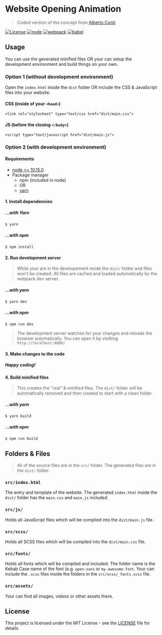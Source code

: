 # Website Opening Animation
> Coded version of the concept from [Alberto Conti](https://dribbble.com/shots/4822277-NYC).

[![License](http://img.shields.io/:license-mit-blue.svg?style=flat-square)](http://badges.mit-license.org) [![node](https://img.shields.io/badge/node-%3E%3D%2010.15.0-brightgreen.svg?style=flat-square)](https://nodejs.org/en) [![webpack](https://img.shields.io/badge/webpack-%3E%3D%204.28.2-blue.svg?style=flat-square)](https://webpack.js.org/) [![babel](https://img.shields.io/badge/babel-%3E%3D%207.2.2-yellow.svg?style=flat-square)](https://babeljs.io/)

## Usage
You can use the generated minified files OR your can setup the development environment and build things on your own.

### Option 1 (without development environment)
Open the `index.html` inside the `dist` folder OR include the CSS & JavaScript files into your website.

#### CSS (inside of your `<head>`)
`<link rel="stylesheet" type="text/css href="dist/main.css">`

#### JS (before the closing `</body>`)
`<script type="text/javascript href="dist/main.js">`


### Option 2 (with development environment)
#### Requirements
- [node >= 10.15.0](https://nodejs.org/en/)
- Package manager
  - npm (included in node)
  - OR
  - [yarn](https://yarnpkg.com/en/)

#### 1. Install dependencies
##### ...with Yarn
```shell
$ yarn
```
##### ...with npm
```shell
$ npm install
```

#### 2. Run development server
> While your are in the developement mode the `dist/` folder and files won't be created. All files are cached and loaded automatically by the webpack dev server.
##### ...with yarn
```shell
$ yarn dev
```
##### ...with npm
```shell
$ npm run dev
```

> The development server watches for your changes and reloads the browser automatically. 
> You can open it by visitting `http://localhost:8000/`

#### 3. Make changes to the code
##### Happy coding!

#### 4. Build minified files
> This creates the "real" & minified files.
> The `dist/` folder will be automatically removed and then created to start with a clean folder.

##### ...with yarn
```shell
$ yarn build
```
##### ...with npm
```shell
$ npm run build
```

## Folders & Files
> All of the source files are in the `src/` folder.
> The generated files are in the `dist/` folder.


### `src/index.html`
The entry and template of the website. The generated `index.html` inside the `dist/` folder has the `main.css` and `main.js` included.

### `src/js/`
Holds all JavaScript files which will be compiled into the `dist/main.js` file.

### `src/scss/`
Holds all SCSS files which will be compiled into the `dist/main.css` file.

### `src/fonts/`
Holds all fonts which will be compiled and included. The folder name is the Kebab Case name of the font (e.g. `open-sans` or `my-awesome-font`. Your can include the `.scss` files inside the folders in the `src/scss/_fonts.scss` file.

### `src/assets/`
Your can find all images, videos or other assets there.


## License
This project is licensed under the MIT License - see the [LICENSE](LICENSE) file for details